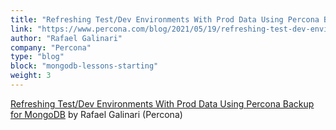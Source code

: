 ```yaml
---
title: "Refreshing Test/Dev Environments With Prod Data Using Percona Backup for MongoDB"
link: "https://www.percona.com/blog/2021/05/19/refreshing-test-dev-environments-with-prod-data-using-percona-backup-for-mongodb/"
author: "Rafael Galinari"
company: "Percona"
type: "blog"
block: "mongodb-lessons-starting"
weight: 3
---
```


[Refreshing Test/Dev Environments With Prod Data Using Percona Backup for MongoDB](https://www.percona.com/blog/2021/05/19/refreshing-test-dev-environments-with-prod-data-using-percona-backup-for-mongodb/) by Rafael Galinari (Percona)